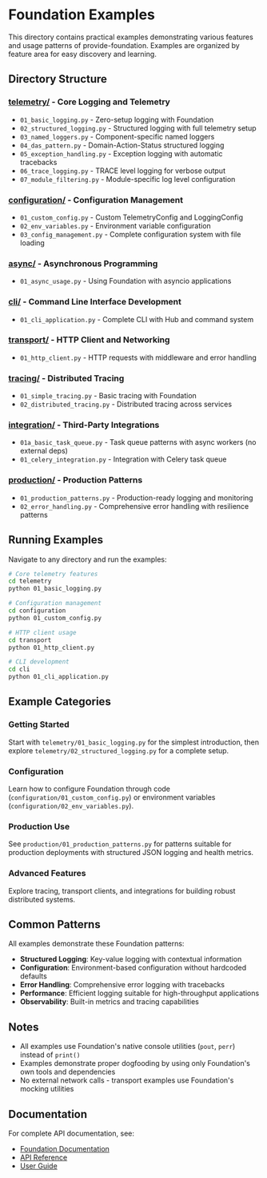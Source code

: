 # Foundation Examples

This directory contains practical examples demonstrating various features and usage patterns of provide-foundation. Examples are organized by feature area for easy discovery and learning.

## Directory Structure

### [telemetry/](telemetry/) - Core Logging and Telemetry
- `01_basic_logging.py` - Zero-setup logging with Foundation
- `02_structured_logging.py` - Structured logging with full telemetry setup
- `03_named_loggers.py` - Component-specific named loggers  
- `04_das_pattern.py` - Domain-Action-Status structured logging
- `05_exception_handling.py` - Exception logging with automatic tracebacks
- `06_trace_logging.py` - TRACE level logging for verbose output
- `07_module_filtering.py` - Module-specific log level configuration

### [configuration/](configuration/) - Configuration Management
- `01_custom_config.py` - Custom TelemetryConfig and LoggingConfig
- `02_env_variables.py` - Environment variable configuration
- `03_config_management.py` - Complete configuration system with file loading

### [async/](async/) - Asynchronous Programming
- `01_async_usage.py` - Using Foundation with asyncio applications

### [cli/](cli/) - Command Line Interface Development
- `01_cli_application.py` - Complete CLI with Hub and command system

### [transport/](transport/) - HTTP Client and Networking
- `01_http_client.py` - HTTP requests with middleware and error handling

### [tracing/](tracing/) - Distributed Tracing
- `01_simple_tracing.py` - Basic tracing with Foundation
- `02_distributed_tracing.py` - Distributed tracing across services

### [integration/](integration/) - Third-Party Integrations
- `01a_basic_task_queue.py` - Task queue patterns with async workers (no external deps)
- `01_celery_integration.py` - Integration with Celery task queue

### [production/](production/) - Production Patterns
- `01_production_patterns.py` - Production-ready logging and monitoring
- `02_error_handling.py` - Comprehensive error handling with resilience patterns

## Running Examples

Navigate to any directory and run the examples:

```bash
# Core telemetry features
cd telemetry
python 01_basic_logging.py

# Configuration management
cd configuration  
python 01_custom_config.py

# HTTP client usage
cd transport
python 01_http_client.py

# CLI development
cd cli
python 01_cli_application.py
```

## Example Categories

### Getting Started
Start with `telemetry/01_basic_logging.py` for the simplest introduction, then explore `telemetry/02_structured_logging.py` for a complete setup.

### Configuration
Learn how to configure Foundation through code (`configuration/01_custom_config.py`) or environment variables (`configuration/02_env_variables.py`).

### Production Use
See `production/01_production_patterns.py` for patterns suitable for production deployments with structured JSON logging and health metrics.

### Advanced Features
Explore tracing, transport clients, and integrations for building robust distributed systems.

## Common Patterns

All examples demonstrate these Foundation patterns:

- **Structured Logging**: Key-value logging with contextual information
- **Configuration**: Environment-based configuration without hardcoded defaults
- **Error Handling**: Comprehensive error logging with tracebacks
- **Performance**: Efficient logging suitable for high-throughput applications
- **Observability**: Built-in metrics and tracing capabilities

## Notes

- All examples use Foundation's native console utilities (`pout`, `perr`) instead of `print()`
- Examples demonstrate proper dogfooding by using only Foundation's own tools and dependencies
- No external network calls - transport examples use Foundation's mocking utilities

## Documentation

For complete API documentation, see:
- [Foundation Documentation](../docs/)
- [API Reference](../docs/api/)
- [User Guide](../docs/guide/)